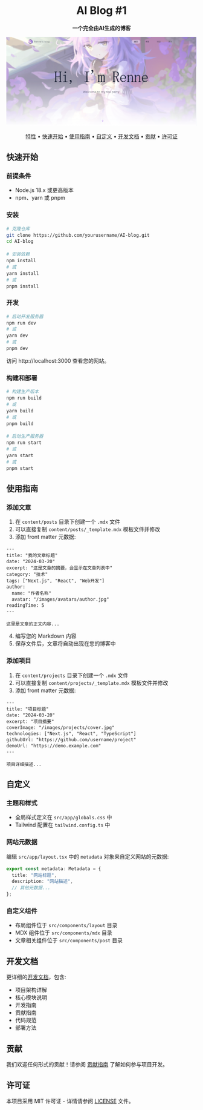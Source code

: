 <h1 align="center">AI Blog #1</h1>



<p align="center">
  <b>一个完全由AI生成的博客</b><br>
</p>

![博客logo](/public/images/milestones/logo.png)
<p align="center">
  <a href="#特性">特性</a> •
  <a href="#快速开始">快速开始</a> •
  <a href="#使用指南">使用指南</a> •
  <a href="#自定义">自定义</a> •
  <a href="#开发文档">开发文档</a> •
  <a href="#贡献">贡献</a> •
  <a href="#许可证">许可证</a>
</p>



## 快速开始

### 前提条件

- Node.js 18.x 或更高版本
- npm、yarn 或 pnpm

### 安装

```bash
# 克隆仓库
git clone https://github.com/yourusername/AI-blog.git
cd AI-blog

# 安装依赖
npm install
# 或
yarn install
# 或
pnpm install
```

### 开发

```bash
# 启动开发服务器
npm run dev
# 或
yarn dev
# 或
pnpm dev
```

访问 http://localhost:3000 查看您的网站。

### 构建和部署

```bash
# 构建生产版本
npm run build
# 或
yarn build
# 或
pnpm build

# 启动生产服务器
npm run start
# 或
yarn start
# 或
pnpm start
```

## 使用指南

### 添加文章

1. 在 `content/posts` 目录下创建一个 `.mdx` 文件
2. 可以直接复制 `content/posts/_template.mdx` 模板文件并修改
3. 添加 front matter 元数据:

```mdx
---
title: "我的文章标题"
date: "2024-03-20"
excerpt: "这是文章的摘要，会显示在文章列表中"
category: "技术"
tags: ["Next.js", "React", "Web开发"]
author:
  name: "作者名称"
  avatar: "/images/avatars/author.jpg"
readingTime: 5
---

这里是文章的正文内容...
```

4. 编写您的 Markdown 内容
5. 保存文件后，文章将自动出现在您的博客中

### 添加项目

1. 在 `content/projects` 目录下创建一个 `.mdx` 文件
2. 可以直接复制 `content/projects/_template.mdx` 模板文件并修改
3. 添加 front matter 元数据:

```mdx
---
title: "项目标题"
date: "2024-03-20"
excerpt: "项目摘要"
coverImage: "/images/projects/cover.jpg"
technologies: ["Next.js", "React", "TypeScript"]
githubUrl: "https://github.com/username/project"
demoUrl: "https://demo.example.com"
---

项目详细描述...
```

## 自定义

### 主题和样式

- 全局样式定义在 `src/app/globals.css` 中
- Tailwind 配置在 `tailwind.config.ts` 中

### 网站元数据

编辑 `src/app/layout.tsx` 中的 `metadata` 对象来自定义网站的元数据:

```typescript
export const metadata: Metadata = {
  title: "网站标题",
  description: "网站描述",
  // 其他元数据...
};
```

### 自定义组件

- 布局组件位于 `src/components/layout` 目录
- MDX 组件位于 `src/components/mdx` 目录
- 文章相关组件位于 `src/components/post` 目录

## 开发文档

更详细的[开发文档](docs/development.md)，包含:

- 项目架构详解
- 核心模块说明
- 开发指南
- 贡献指南
- 代码规范
- 部署方法

## 贡献

我们欢迎任何形式的贡献！请参阅 [贡献指南](docs/development.md#贡献指南) 了解如何参与项目开发。

## 许可证

本项目采用 MIT 许可证 - 详情请参阅 [LICENSE](LICENSE) 文件。
